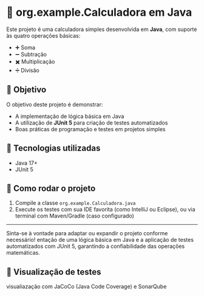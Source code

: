 # 📱 org.example.Calculadora em Java

Este projeto é uma calculadora simples desenvolvida em **Java**, com suporte às quatro operações básicas:

- ➕ Soma
- ➖ Subtração
- ✖️ Multiplicação
- ➗ Divisão

## 🎯 Objetivo

O objetivo deste projeto é demonstrar:

- A implementação de lógica básica em Java
- A utilização de **JUnit 5** para criação de testes automatizados
- Boas práticas de programação e testes em projetos simples

## 🧪 Tecnologias utilizadas

- Java 17+
- JUnit 5

## 🚀 Como rodar o projeto

1. Compile a classe `org.example.Calculadora.java`
2. Execute os testes com sua IDE favorita (como IntelliJ ou Eclipse), ou via terminal com Maven/Gradle (caso configurado)

---

Sinta-se à vontade para adaptar ou expandir o projeto conforme necessário!
entação de uma lógica básica em Java e a aplicação de testes automatizados com JUnit 5, garantindo a confiabilidade das operações matemáticas.

## 👀 Visualização de testes
visualiazação com JaCoCo (Java Code Coverage) e SonarQube
